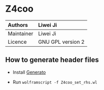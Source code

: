 # Z4coo

|Authors          |Liwei Ji                    |
|:----------------|:---------------------------|
|Maintainer       |Liwei Ji
|Licence          |GNU GPL version 2

## How to generate header files

* Install [Generato](https://github.com/lwJi/Generato)

* Run `wolframscript -f Z4coo_set_rhs.wl`
